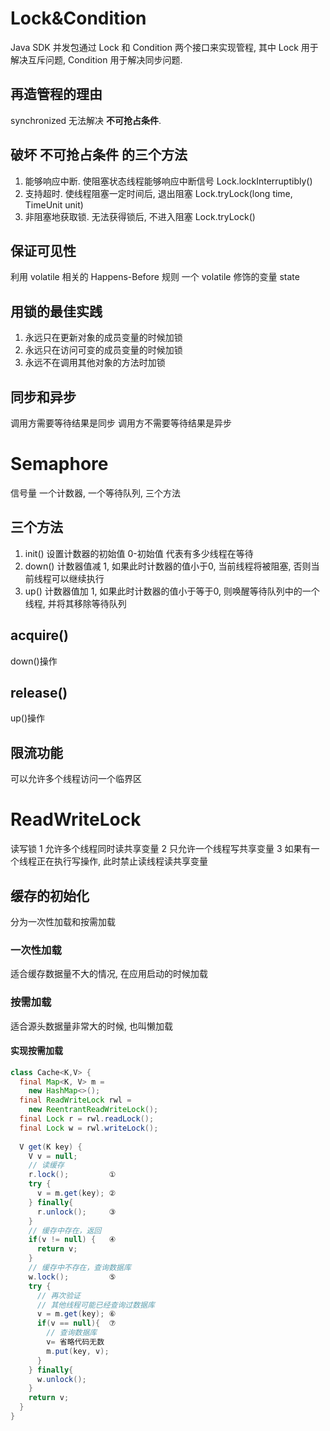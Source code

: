 # Lock&Condition

Java SDK 并发包通过 Lock 和 Condition 两个接口来实现管程, 其中 Lock 用于解决互斥问题, Condition 用于解决同步问题.

## 再造管程的理由

synchronized 无法解决 **不可抢占条件**.

## 破坏 不可抢占条件 的三个方法
1. 能够响应中断. 使阻塞状态线程能够响应中断信号 Lock.lockInterruptibly()
2. 支持超时. 使线程阻塞一定时间后, 退出阻塞 Lock.tryLock(long time, TimeUnit unit)
3. 非阻塞地获取锁. 无法获得锁后, 不进入阻塞 Lock.tryLock()

## 保证可见性
利用 volatile 相关的 Happens-Before 规则
一个 volatile 修饰的变量 state

## 用锁的最佳实践
1. 永远只在更新对象的成员变量的时候加锁
2. 永远只在访问可变的成员变量的时候加锁
3. 永远不在调用其他对象的方法时加锁

## 同步和异步
调用方需要等待结果是同步
调用方不需要等待结果是异步

# Semaphore
信号量
一个计数器, 一个等待队列, 三个方法

## 三个方法
1. init() 设置计数器的初始值 0-初始值 代表有多少线程在等待 
2. down() 计数器值减 1, 如果此时计数器的值小于0, 当前线程将被阻塞, 否则当前线程可以继续执行
3. up() 计数器值加 1, 如果此时计数器的值小于等于0, 则唤醒等待队列中的一个线程, 并将其移除等待队列

## acquire()
down()操作

## release()
up()操作

## 限流功能
可以允许多个线程访问一个临界区

# ReadWriteLock
读写锁
1 允许多个线程同时读共享变量
2 只允许一个线程写共享变量
3 如果有一个线程正在执行写操作, 此时禁止读线程读共享变量

## 缓存的初始化
分为一次性加载和按需加载

### 一次性加载
适合缓存数据量不大的情况, 在应用启动的时候加载

### 按需加载
适合源头数据量非常大的时候, 也叫懒加载

#### 实现按需加载
```java
class Cache<K,V> {
  final Map<K, V> m =
    new HashMap<>();
  final ReadWriteLock rwl = 
    new ReentrantReadWriteLock();
  final Lock r = rwl.readLock();
  final Lock w = rwl.writeLock();
 
  V get(K key) {
    V v = null;
    // 读缓存
    r.lock();         ①
    try {
      v = m.get(key); ②
    } finally{
      r.unlock();     ③
    }
    // 缓存中存在，返回
    if(v != null) {   ④
      return v;
    }  
    // 缓存中不存在，查询数据库
    w.lock();         ⑤
    try {
      // 再次验证
      // 其他线程可能已经查询过数据库
      v = m.get(key); ⑥
      if(v == null){  ⑦
        // 查询数据库
        v= 省略代码无数
        m.put(key, v);
      }
    } finally{
      w.unlock();
    }
    return v; 
  }
}
```

 
